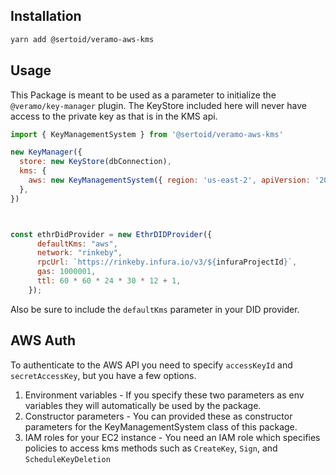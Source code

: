 ## Installation

```bash
yarn add @sertoid/veramo-aws-kms
```

## Usage
This Package is meant to be used as a parameter to initialize the `@veramo/key-manager` plugin. The KeyStore included here will never have access to the private key as that is in the KMS api. 

```js
import { KeyManagementSystem } from '@sertoid/veramo-aws-kms'

new KeyManager({
  store: new KeyStore(dbConnection),
  kms: {
    aws: new KeyManagementSystem({ region: 'us-east-2', apiVersion: '2014-11-01', accessKeyId: "", secretAccessKey: "" })
  },
})



const ethrDidProvider = new EthrDIDProvider({
      defaultKms: "aws",
      network: "rinkeby",
      rpcUrl: `https://rinkeby.infura.io/v3/${infuraProjectId}`,
      gas: 1000001,
      ttl: 60 * 60 * 24 * 30 * 12 + 1,
    });
```
Also be sure to include the `defaultKms` parameter in your DID provider. 

## AWS Auth
To authenticate to the AWS API you need to specify `accessKeyId` and `secretAccessKey`, but you have a few options. 
1. Environment variables - If you specify these two parameters as env variables they will automatically be used by the package. 
2. Constructor parameters - You can provided these as constructor parameters for the KeyManagementSystem class of this package.
3. IAM roles for your EC2 instance - You need an IAM role which specifies policies to access kms methods such as `CreateKey`, `Sign`, and `ScheduleKeyDeletion`